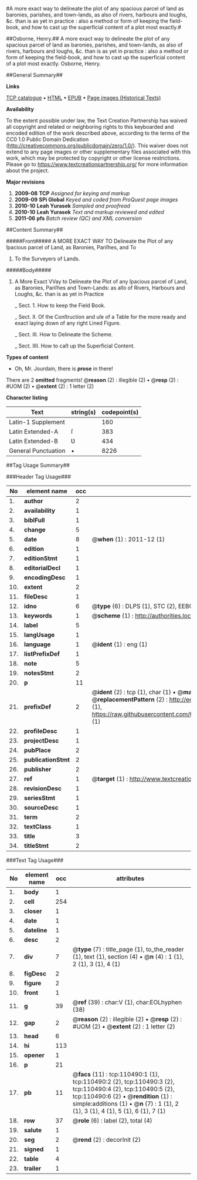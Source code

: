#A more exact way to delineate the plot of any spacious parcel of land as baronies, parishes, and town-lands, as also of rivers, harbours and loughs, &c. than is as yet in practice : also a method or form of keeping the field-book, and how to cast up the superficial content of a plot most exactly.#

##Osborne, Henry.##
A more exact way to delineate the plot of any spacious parcel of land as baronies, parishes, and town-lands, as also of rivers, harbours and loughs, &c. than is as yet in practice : also a method or form of keeping the field-book, and how to cast up the superficial content of a plot most exactly.
Osborne, Henry.

##General Summary##

**Links**

[TCP catalogue](http://www.ota.ox.ac.uk/tcp/)  • 
[HTML](http://tei.it.ox.ac.uk/tcp/Texts-HTML/free/A53/A53496.html)  • 
[EPUB](http://tei.it.ox.ac.uk/tcp/Texts-EPUB/free/A53/A53496.epub) • 
[Page images (Historical Texts)](https://historicaltexts.jisc.ac.uk/eebo-31355477e)

**Availability**

To the extent possible under law, the Text Creation Partnership has waived all copyright and related or neighboring rights to this keyboarded and encoded edition of the work described above, according to the terms of the CC0 1.0 Public Domain Dedication (http://creativecommons.org/publicdomain/zero/1.0/). This waiver does not extend to any page images or other supplementary files associated with this work, which may be protected by copyright or other license restrictions. Please go to https://www.textcreationpartnership.org/ for more information about the project.

**Major revisions**

1. __2009-08__ __TCP__ *Assigned for keying and markup*
1. __2009-09__ __SPi Global__ *Keyed and coded from ProQuest page images*
1. __2010-10__ __Leah Yurasek__ *Sampled and proofread*
1. __2010-10__ __Leah Yurasek__ *Text and markup reviewed and edited*
1. __2011-06__ __pfs__ *Batch review (QC) and XML conversion*

##Content Summary##

#####Front#####
A MORE EXACT WAY TO Delineate the Plot of any ſpacious parcel of Land, as Baronies, Pariſhes, and To
1. To the Surveyers of Lands.

#####Body#####

1. A More Exact VVay to Delineate the Plot of any ſpacious parcel of Land, as Baronies, Pariſhes and Town-Lands: as alſo of Rivers, Harbours and Loughs, &c. than is as yet in Practice

    _ Sect. 1. How to keep the Field Book.

    _ Sect. II. Of the Conſtruction and uſe of a Table for the more ready and exact laying down of any right Lined Figure.

    _ Sect. III. How to Delineate the Scheme.

    _ Sect. IIII. How to caſt up the Superficial Content.

**Types of content**

  * Oh, Mr. Jourdain, there is **prose** in there!

There are 2 **omitted** fragments! 
 @__reason__ (2) : illegible (2)  •  @__resp__ (2) : #UOM (2)  •  @__extent__ (2) : 1 letter (2)

**Character listing**


|Text|string(s)|codepoint(s)|
|---|---|---|
|Latin-1 Supplement| |160|
|Latin Extended-A|ſ|383|
|Latin Extended-B|Ʋ|434|
|General Punctuation|•|8226|

##Tag Usage Summary##

###Header Tag Usage###

|No|element name|occ|attributes|
|---|---|---|---|
|1.|__author__|2||
|2.|__availability__|1||
|3.|__biblFull__|1||
|4.|__change__|5||
|5.|__date__|8| @__when__ (1) : 2011-12 (1)|
|6.|__edition__|1||
|7.|__editionStmt__|1||
|8.|__editorialDecl__|1||
|9.|__encodingDesc__|1||
|10.|__extent__|2||
|11.|__fileDesc__|1||
|12.|__idno__|6| @__type__ (6) : DLPS (1), STC (2), EEBO-CITATION (1), OCLC (1), VID (1)|
|13.|__keywords__|1| @__scheme__ (1) : http://authorities.loc.gov/ (1)|
|14.|__label__|5||
|15.|__langUsage__|1||
|16.|__language__|1| @__ident__ (1) : eng (1)|
|17.|__listPrefixDef__|1||
|18.|__note__|5||
|19.|__notesStmt__|2||
|20.|__p__|11||
|21.|__prefixDef__|2| @__ident__ (2) : tcp (1), char (1)  •  @__matchPattern__ (2) : ([0-9\-]+):([0-9IVX]+) (1), (.+) (1)  •  @__replacementPattern__ (2) : http://eebo.chadwyck.com/downloadtiff?vid=$1&page=$2 (1), https://raw.githubusercontent.com/textcreationpartnership/Texts/master/tcpchars.xml#$1 (1)|
|22.|__profileDesc__|1||
|23.|__projectDesc__|1||
|24.|__pubPlace__|2||
|25.|__publicationStmt__|2||
|26.|__publisher__|2||
|27.|__ref__|1| @__target__ (1) : http://www.textcreationpartnership.org/docs/. (1)|
|28.|__revisionDesc__|1||
|29.|__seriesStmt__|1||
|30.|__sourceDesc__|1||
|31.|__term__|2||
|32.|__textClass__|1||
|33.|__title__|3||
|34.|__titleStmt__|2||


###Text Tag Usage###

|No|element name|occ|attributes|
|---|---|---|---|
|1.|__body__|1||
|2.|__cell__|254||
|3.|__closer__|1||
|4.|__date__|1||
|5.|__dateline__|1||
|6.|__desc__|2||
|7.|__div__|7| @__type__ (7) : title_page (1), to_the_reader (1), text (1), section (4)  •  @__n__ (4) : 1 (1), 2 (1), 3 (1), 4 (1)|
|8.|__figDesc__|2||
|9.|__figure__|2||
|10.|__front__|1||
|11.|__g__|39| @__ref__ (39) : char:V (1), char:EOLhyphen (38)|
|12.|__gap__|2| @__reason__ (2) : illegible (2)  •  @__resp__ (2) : #UOM (2)  •  @__extent__ (2) : 1 letter (2)|
|13.|__head__|6||
|14.|__hi__|113||
|15.|__opener__|1||
|16.|__p__|21||
|17.|__pb__|11| @__facs__ (11) : tcp:110490:1 (1), tcp:110490:2 (2), tcp:110490:3 (2), tcp:110490:4 (2), tcp:110490:5 (2), tcp:110490:6 (2)  •  @__rendition__ (1) : simple:additions (1)  •  @__n__ (7) : 1 (1), 2 (1), 3 (1), 4 (1), 5 (1), 6 (1), 7 (1)|
|18.|__row__|37| @__role__ (6) : label (2), total (4)|
|19.|__salute__|1||
|20.|__seg__|2| @__rend__ (2) : decorInit (2)|
|21.|__signed__|1||
|22.|__table__|4||
|23.|__trailer__|1||
